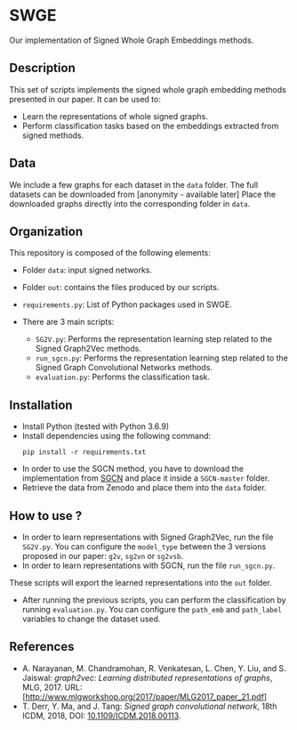 # SWGE
Our implementation of Signed Whole Graph Embeddings methods.

## Description
This set of scripts implements the signed whole graph embedding methods presented in our paper. 
It can be used to:
* Learn the representations of whole signed graphs.
* Perform classification tasks based on the embeddings extracted from signed methods.

## Data
We include a few graphs for each dataset in the `data` folder. The full datasets can be downloaded from [anonymity - available later] Place the downloaded graphs directly into the corresponding folder in `data`. 

## Organization

This repository is composed of the following elements:

* Folder `data`: input signed networks.
* Folder `out`: contains the files produced by our scripts.

* `requirements.py`: List of Python packages used in SWGE.

* There are 3 main scripts:
  * `SG2V.py`: Performs the representation learning step related to the Signed Graph2Vec methods.
  * `run_sgcn.py`: Performs the representation learning step related to the Signed Graph Convolutional Networks methods.
  * `evaluation.py`: Performs the classification task.


## Installation

* Install Python (tested with Python 3.6.9)
* Install dependencies using the following command:
  ```
  pip install -r requirements.txt
  ```
* In order to use the SGCN method, you have to download the implementation from [SGCN](https://github.com/benedekrozemberczki/SGCN) and place it inside a `SGCN-master` folder.
* Retrieve the data from Zenodo and place them into the `data` folder.

## How to use ?
* In order to learn representations with Signed Graph2Vec, run the file `SG2V.py`. You can configure the `model_type` between the 3 versions proposed in our paper: `g2v`, `sg2vn` or `sg2vsb`.
* In order to learn representations with SGCN, run the file `run_sgcn.py`.

These scripts will export the learned representations into the `out` folder.

* After running the previous scripts, you can perform the classification by running `evaluation.py`. You can configure the `path_emb` and `path_label` variables to change the dataset used.


## References 
* A. Narayanan, M. Chandramohan, R. Venkatesan, L. Chen, Y. Liu, and S. Jaiswal: *graph2vec: Learning distributed representations of graphs*, MLG, 2017. URL: [http://www.mlgworkshop.org/2017/paper/MLG2017_paper_21.pdf]
* T. Derr, Y. Ma, and J. Tang: *Signed graph convolutional network*, 18th ICDM, 2018, DOI: [10.1109/ICDM.2018.00113](https://doi.org/10.1109/ICDM.2018.00113).
